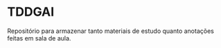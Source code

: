 # TDDGAI
Repositório para armazenar tanto materiais de estudo quanto anotações feitas em sala de aula.
